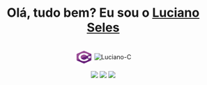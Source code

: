 <div>
  <h1 align="center">
 Olá, tudo bem? Eu sou o 
  <a href="https://br.linkedin.com/in/luciano-seles-0ba05a8b?trk=people-guest_people_search-card">Luciano Seles</a>
  </h1>  
</div>

<div align="center"><br>
  
  <img align="center" alt="Luciano-Csharp" height="30" width="40" src="https://raw.githubusercontent.com/devicons/devicon/master/icons/csharp/csharp-original.svg">
  <img align="center" alt="Luciano-C" height="30" width="40" src="https://cdn.jsdelivr.net/gh/devicons/devicon/icons/c/c-original.svg">
  <!-- asdas -->

</div>

<br>

<div align="center"> 
  <!-- Link de logos de redes sociais https://dev.to/envoy_/150-badges-for-github-pnk -->
  <a href="https://www.instagram.com/l_seles1121/" target="_blank"><img src="https://img.shields.io/badge/-Instagram-%23E4405F?style=for-the-badge&logo=instagram&logoColor=white" target="_blank"></a>
  <a href="https://br.linkedin.com/in/luciano-seles-0ba05a8b?trk=people-guest_people_search-card" target="_blank"><img src="https://img.shields.io/badge/-LinkedIn-%230077B5?style=for-the-badge&logo=linkedin&logoColor=white" target="_blank"></a> 
  <a href="Outlook:l_seles@hotmail.com"><img src="https://img.shields.io/badge/-Gmail-%23333?style=for-the-badge&logo=gmail&logoColor=white" target="_blank"></a>
</div>
